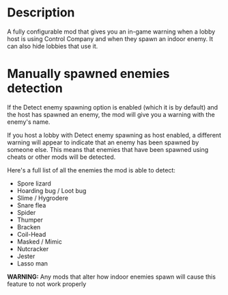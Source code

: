 # Description

A fully configurable mod that gives you an in-game warning when a lobby host is using Control Company and when they spawn an indoor enemy. It can also hide lobbies that use it.

# Manually spawned enemies detection

If the Detect enemy spawning option is enabled (which it is by default) and the host has spawned an enemy, the mod will give you a warning with the enemy's name.

If you host a lobby with Detect enemy spawning as host enabled, a different warning will appear to indicate that an enemy has been spawned by someone else. This means that enemies that have been spawned using cheats or other mods will be detected.

Here's a full list of all the enemies the mod is able to detect:

- Spore lizard
- Hoarding bug / Loot bug
- Slime / Hygrodere
- Snare flea
- Spider
- Thumper
- Bracken
- Coil-Head
- Masked / Mimic
- Nutcracker
- Jester
- Lasso man

**WARNING:**
Any mods that alter how indoor enemies spawn will cause this feature to not work properly
